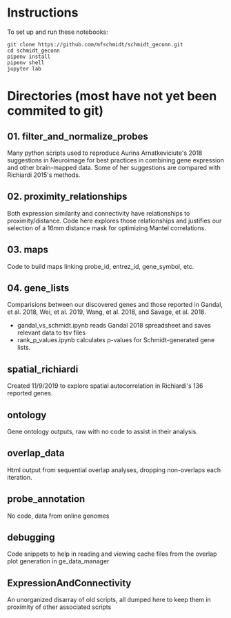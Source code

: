 # Instructions

To set up and run these notebooks:

    git clone https://github.com/mfschmidt/schmidt_geconn.git
    cd schmidt_geconn
    pipenv install
    pipenv shell
    jupyter lab

# Directories (most have not yet been commited to git)

## 01. filter_and_normalize_probes

Many python scripts used to reproduce Aurina Arnatkeviciute's 2018 suggestions in Neuroimage for best practices in combining gene expression and other brain-mapped data. Some of her suggestions are compared with Richiardi 2015's methods.

## 02. proximity_relationships

Both expression similarity and connectivity have relationships to proximity/distance. Code here explores those relationships and justifies our selection of a 16mm distance mask for optimizing Mantel correlations.

## 03. maps

Code to build maps linking probe_id, entrez_id, gene_symbol, etc.

## 04. gene_lists

Comparisions between our discovered genes and those reported in Gandal, et al. 2018, Wei, et al. 2019, Wang, et al. 2018, and Savage, et al. 2018.

- gandal_vs_schmidt.ipynb reads Gandal 2018 spreadsheet and saves relevant data to tsv files
- rank_p_values.ipynb calculates p-values for Schmidt-generated gene lists.

## spatial_richiardi

Created 11/9/2019 to explore spatial autocorrelation in Richiardi's 136 reported genes.

## ontology

Gene ontology outputs, raw with no code to assist in their analysis.

## overlap_data

Html output from sequential overlap analyses, dropping non-overlaps each iteration.

## probe_annotation

No code, data from online genomes

## debugging

Code snippets to help in reading and viewing cache files from the overlap plot generation in ge_data_manager

## ExpressionAndConnectivity

An unorganized disarray of old scripts, all dumped here to keep them in proximity of other associated scripts

